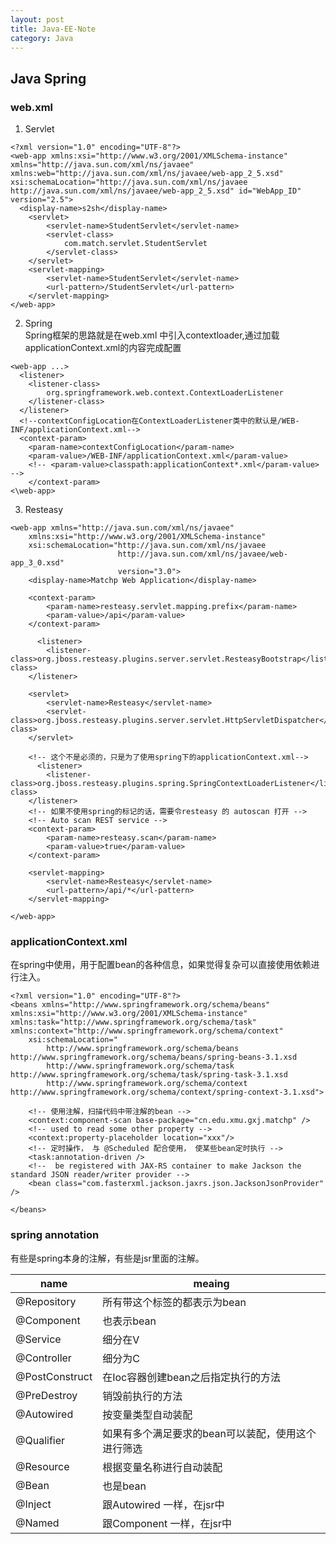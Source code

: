 ```yaml
---
layout: post
title: Java-EE-Note
category: Java
---
```


## Java Spring

### web.xml
1. Servlet  

```
<?xml version="1.0" encoding="UTF-8"?>  
<web-app xmlns:xsi="http://www.w3.org/2001/XMLSchema-instance" xmlns="http://java.sun.com/xml/ns/javaee" xmlns:web="http://java.sun.com/xml/ns/javaee/web-app_2_5.xsd" xsi:schemaLocation="http://java.sun.com/xml/ns/javaee http://java.sun.com/xml/ns/javaee/web-app_2_5.xsd" id="WebApp_ID" version="2.5">  
  <display-name>s2sh</display-name>  
    <servlet>
        <servlet-name>StudentServlet</servlet-name>
        <servlet-class>
            com.match.servlet.StudentServlet
        </servlet-class>
    </servlet>
    <servlet-mapping>
        <servlet-name>StudentServlet</servlet-name>
        <url-pattern>/StudentServlet</url-pattern>
    </servlet-mapping>
</web-app>  
```

2. Spring  
Spring框架的思路就是在web.xml 中引入contextloader,通过加载applicationContext.xml的内容完成配置  

```
<web-app ...>
  <listener>  
    <listener-class>  
        org.springframework.web.context.ContextLoaderListener
    </listener-class>  
  </listener>   
  <!--contextConfigLocation在ContextLoaderListener类中的默认是/WEB-INF/applicationContext.xml-->  
  <context-param>  
    <param-name>contextConfigLocation</param-name>  
    <param-value>/WEB-INF/applicationContext.xml</param-value>  
    <!-- <param-value>classpath:applicationContext*.xml</param-value> -->  
    </context-param>  
<\web-app>
```

3. Resteasy

```
<web-app xmlns="http://java.sun.com/xml/ns/javaee"
    xmlns:xsi="http://www.w3.org/2001/XMLSchema-instance"
    xsi:schemaLocation="http://java.sun.com/xml/ns/javaee
                        http://java.sun.com/xml/ns/javaee/web-app_3_0.xsd"
                        version="3.0">
    <display-name>Matchp Web Application</display-name>

  	<context-param>
        <param-name>resteasy.servlet.mapping.prefix</param-name>
        <param-value>/api</param-value>
    </context-param>

      <listener>
        <listener-class>org.jboss.resteasy.plugins.server.servlet.ResteasyBootstrap</listener-class>
    </listener>

	<servlet>
        <servlet-name>Resteasy</servlet-name>
        <servlet-class>org.jboss.resteasy.plugins.server.servlet.HttpServletDispatcher</servlet-class>
    </servlet>

    <!-- 这个不是必须的，只是为了使用spring下的applicationContext.xml-->
	  <listener>
        <listener-class>org.jboss.resteasy.plugins.spring.SpringContextLoaderListener</listener-class>
    </listener>
    <!-- 如果不使用spring的标记的话，需要令resteasy 的 autoscan 打开 -->
    <!-- Auto scan REST service -->
	<context-param>
		<param-name>resteasy.scan</param-name>
		<param-value>true</param-value>
	</context-param>

    <servlet-mapping>
        <servlet-name>Resteasy</servlet-name>
        <url-pattern>/api/*</url-pattern>
    </servlet-mapping>

</web-app>
```

### applicationContext.xml
在spring中使用，用于配置bean的各种信息，如果觉得复杂可以直接使用依赖进行注入。  

```
<?xml version="1.0" encoding="UTF-8"?>
<beans xmlns="http://www.springframework.org/schema/beans" xmlns:xsi="http://www.w3.org/2001/XMLSchema-instance" xmlns:task="http://www.springframework.org/schema/task" xmlns:context="http://www.springframework.org/schema/context"
    xsi:schemaLocation="
        http://www.springframework.org/schema/beans http://www.springframework.org/schema/beans/spring-beans-3.1.xsd
        http://www.springframework.org/schema/task http://www.springframework.org/schema/task/spring-task-3.1.xsd
        http://www.springframework.org/schema/context http://www.springframework.org/schema/context/spring-context-3.1.xsd">

    <!-- 使用注解，扫描代码中带注解的bean -->
    <context:component-scan base-package="cn.edu.xmu.gxj.matchp" />
    <!-- used to read some other property -->
    <context:property-placeholder location="xxx"/>
    <!-- 定时操作， 与 @Scheduled 配合使用， 使某些bean定时执行 -->
    <task:annotation-driven />
    <!--  be registered with JAX-RS container to make Jackson the standard JSON reader/writer provider -->
    <bean class="com.fasterxml.jackson.jaxrs.json.JacksonJsonProvider" />

</beans>
```

### spring annotation
有些是spring本身的注解，有些是jsr里面的注解。  

name | meaing
---- | ------
@Repository | 所有带这个标签的都表示为bean
@Component | 也表示bean
@Service | 细分在V
@Controller |  细分为C
@PostConstruct | 在Ioc容器创建bean之后指定执行的方法
@PreDestroy | 销毁前执行的方法
@Autowired | 按变量类型自动装配
@Qualifier | 如果有多个满足要求的bean可以装配，使用这个进行筛选
@Resource | 根据变量名称进行自动装配
@Bean | 也是bean
@Inject | 跟Autowired 一样，在jsr中
@Named | 跟Component 一样，在jsr中

